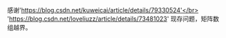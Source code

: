 感谢'https://blog.csdn.net/kuweicai/article/details/79330524'</br>
'https://blog.csdn.net/loveliuzz/article/details/73481023'
现存问题，矩阵数组越界。
